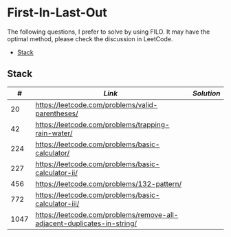 # First-In-Last-Out

The following questions, I prefer to solve by using FILO. It may have the optimal method, please check the discussion in LeetCode.  

* [Stack](##Stack)

## Stack

| *#* | *Link* |*Solution* |
| ---- | --------------------------------- | --------------------------------- |
| 20 | https://leetcode.com/problems/valid-parentheses/ | |
| 42 | https://leetcode.com/problems/trapping-rain-water/ | |
| 224 | https://leetcode.com/problems/basic-calculator/ | |
| 227 | https://leetcode.com/problems/basic-calculator-ii/ | |
| 456 | https://leetcode.com/problems/132-pattern/ | |
| 772 | https://leetcode.com/problems/basic-calculator-iii/ | |
| 1047 | https://leetcode.com/problems/remove-all-adjacent-duplicates-in-string/ | |